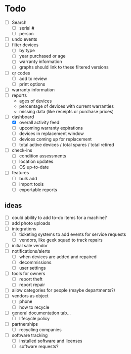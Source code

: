 # Todo

- [ ] Search
  - [ ] serial #
  - [ ] person
- [ ] undo events
- [ ] filter devices
  - [ ] by type
  - [ ] year purchased or age
  - [ ] warranty information
  - [ ] graphs should link to these filtered versions
- [ ] qr codes
  - [ ] add to review
  - [ ] print options
- [ ] warranty information
- [ ] reports
  - ages of devices
  - percentage of devices with current warranties
  - missing data (like receipts or purchase prices)
- [ ] dashboard
  - [x] overall activity feed
  - [ ] upcoming warranty expirations
  - [ ] devices in replacement window
  - [ ] devices coming up for replacement
  - [ ] total active devices / total spares / total retired
- [ ] check-ins
  - [ ] condition assessments
  - [ ] location updates
  - [ ] OS up-to-date
- [ ] features
  - [ ] bulk add
  - [ ] import tools
  - [ ] exportable reports

## ideas

  - [ ] could ability to add to-do items for a machine?
  - [ ] add photo uploads
  - [ ] integrations
    - [ ] ticketing systems to add events for service requests
    - [ ] vendors, like geek squad to track repairs
  - [ ] initial sale vendor
  - [ ] notifications/alerts
    - [ ] when devices are added and repaired
    - [ ] decommissions
    - [ ] user settings
  - [ ] tools for owners
    - [ ] report theft
    - [ ] report repair
  - [ ] allow categories for people (maybe departments?)
  - [ ] vendors as object
    - [ ] phone
    - [ ] how to recycle
  - [ ] general documentation tab...
    - [ ] lifecycle policy
  - [ ] partnerships
    - [ ] recycling companies
  - [ ] software tracking
    - [ ] installed software and licenses
    - [ ] software requests?
